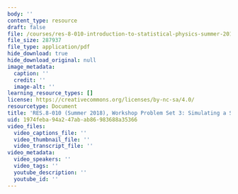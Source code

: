 ```yaml
---
body: ''
content_type: resource
draft: false
file: /courses/res-8-010-introduction-to-statistical-physics-summer-2018/mitres_8_010su18_workshop3.pdf
file_size: 287937
file_type: application/pdf
hide_download: true
hide_download_original: null
image_metadata:
  caption: ''
  credit: ''
  image-alt: ''
learning_resource_types: []
license: https://creativecommons.org/licenses/by-nc-sa/4.0/
resourcetype: Document
title: 'RES.8-010 (Summer 2018), Workshop Problem Set 3: Simulating a Spin System'
uid: 1974feba-94a2-47ab-ab86-983688a35366
video_files:
  video_captions_file: ''
  video_thumbnail_file: ''
  video_transcript_file: ''
video_metadata:
  video_speakers: ''
  video_tags: ''
  youtube_description: ''
  youtube_id: ''
---
```

